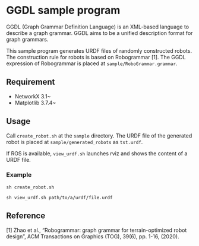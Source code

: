 # GGDL sample program
GGDL (Graph Grammar Definition Language) is an XML-based language to describe a graph grammar.
GGDL aims to be a unified description format for graph grammars.

This sample program generates URDF files of randomly constructed robots.
The construction rule for robots is based on Robogrammar [1].
The GGDL expression of Robogrammar is placed at `sample/RoboGrammar.grammar`.
 
## Requirement
* NetworkX 3.1~
* Matplotlib 3.7.4~

## Usage
Call `create_robot.sh` at the `sample` directory.
The URDF file of the generated robot is placed at `sample/generated_robots` as `tst.urdf`.

If ROS is available, `view_urdf.sh` launches rviz and shows the content of a URDF file.
### Example
`sh create_robot.sh`

`sh view_urdf.sh path/to/a/urdf/file.urdf`

## Reference
[1] Zhao et al.,  “Robogrammar: graph grammar for terrain-optimized robot design”, ACM Transactions on Graphics (TOG), 39(6), pp. 1-16, (2020).


